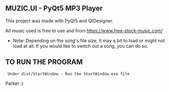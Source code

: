 
MUZIC.UI - PyQt5 MP3 Player
---------------------------


This project was made with PyQt5 and QtDesigner.

All music used is free to use and from https://www.free-stock-music.com/

* Note: Depending on the song's file size, it may a bit to load or might not load at all. If you would like to switch out a song, you can do so.


TO RUN THE PROGRAM 
------------------
     Under dist/StartWindow - Run the StartWindow.exe file




Parker :)
